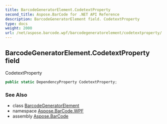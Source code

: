 ```yaml
---
title: BarcodeGeneratorElement.CodetextProperty
second_title: Aspose.BarCode for .NET API Reference
description: BarcodeGeneratorElement field. CodetextProperty
type: docs
weight: 2000
url: /net/aspose.barcode.wpf/barcodegeneratorelement/codetextproperty/
---
```

## BarcodeGeneratorElement.CodetextProperty field

CodetextProperty

```csharp
public static DependencyProperty CodetextProperty;
```

### See Also

* class [BarcodeGeneratorElement](../)
* namespace [Aspose.BarCode.WPF](../../barcodegeneratorelement/)
* assembly [Aspose.BarCode](../../../)



